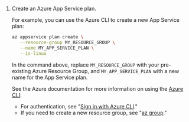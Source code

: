 1. Create an Azure App Service plan.

   For example, you can use the Azure CLI to create a new App Service plan:

   ```bash copy
   az appservice plan create \
      --resource-group MY_RESOURCE_GROUP \
      --name MY_APP_SERVICE_PLAN \
      --is-linux
   ```

   In the command above, replace `MY_RESOURCE_GROUP` with your pre-existing Azure Resource Group, and `MY_APP_SERVICE_PLAN` with a new name for the App Service plan.

   See the Azure documentation for more information on using the [Azure CLI](https://docs.microsoft.com/cli/azure/):

   * For authentication, see "[Sign in with Azure CLI](https://docs.microsoft.com/cli/azure/authenticate-azure-cli)."
   * If you need to create a new resource group, see "[az group](https://docs.microsoft.com/cli/azure/group?view=azure-cli-latest#az_group_create)."
